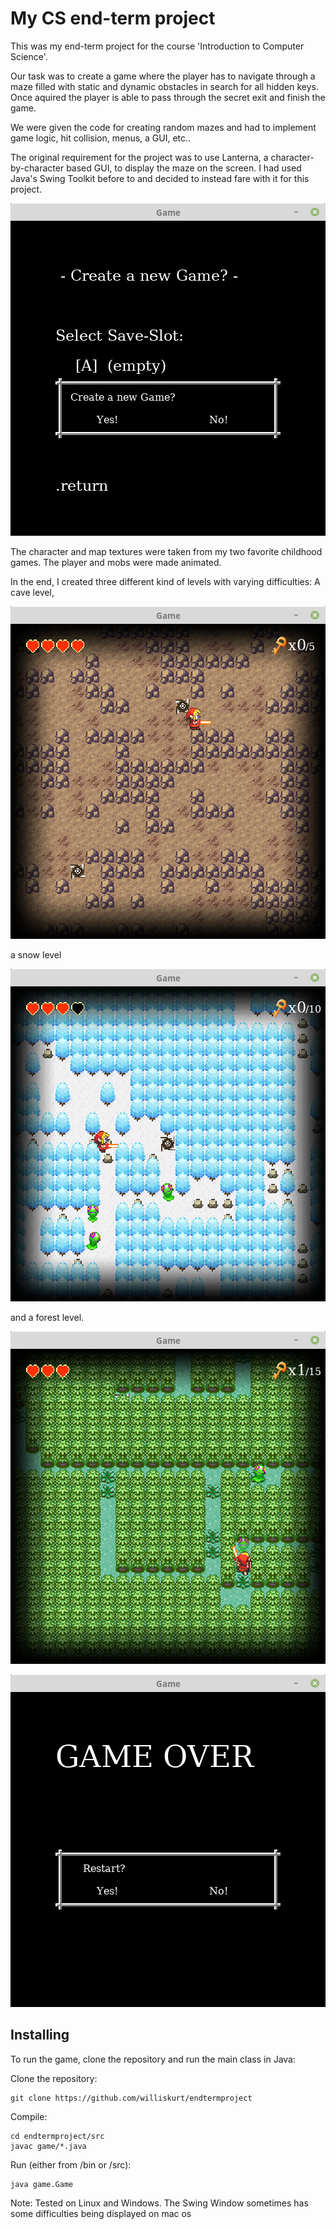 # My CS end-term project
This was my end-term project for the course 'Introduction to Computer Science'.

Our task was to create a game where the player has to navigate through a maze filled with static and dynamic obstacles in search for all hidden keys.
Once aquired the player is able to pass through the secret exit and finish the game.

We were given the code for creating random mazes and had to implement game logic, hit collision, menus, a GUI, etc..

The original requirement for the project was to use Lanterna, a character-by-character based GUI, to display the maze on the screen.
I had used Java's Swing Toolkit before to and decided to instead fare with it for this project.


![Alt text](demo_2.png?raw=true "Game Menu")

The character and map textures were taken from my two favorite childhood games.
The player and mobs were made animated.

In the end, I created three different kind of levels with varying difficulties:
A cave level,

![Alt text](demo_3.png?raw=true "Cave level")

a snow level

![Alt text](demo_4.png?raw=true "Snow level")

and a forest level.

![Alt text](demo_5.png?raw=true "Forest level")

![Alt text](demo_6.png?raw=true "Game Over")

## Installing
To run the game, clone the repository and run the main class in Java:

Clone the repository:
```
git clone https://github.com/williskurt/endtermproject
```
Compile:
```
cd endtermproject/src
javac game/*.java
```
Run (either from /bin or /src):
```
java game.Game
```

Note:
Tested on Linux and Windows.
The Swing Window sometimes has some difficulties being displayed on mac os
